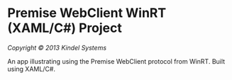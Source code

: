 Premise WebClient WinRT (XAML/C#) Project
=======
*Copyright © 2013 Kindel Systems*

An app illustrating using the Premise WebClient protocol from WinRT. Built using XAML/C#.

